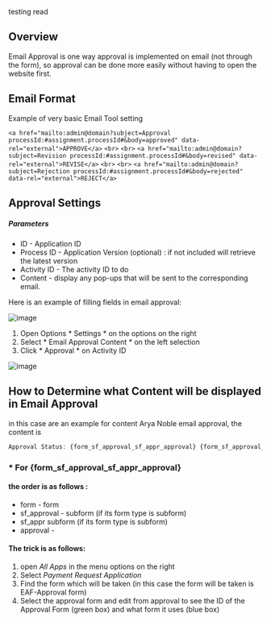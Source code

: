 testing read
## Overview
Email Approval is one way approval is implemented on email (not through the form), so approval can be done more easily without having to open the website first.

## Email Format

Example of very basic Email Tool setting

`<a href="mailto:admin@domain?subject=Approval processId:#assignment.processId#&body=approved" data-rel="external">APPROVE</a>`
`<br>`
`<br>`
`<a href="mailto:admin@domain?subject=Revision processId:#assignment.processId#&body=revised" data-rel="external">REVISE</a>`
`<br>`
`<br>`
`<a href="mailto:admin@domain?subject=Rejection processId:#assignment.processId#&body=rejected" data-rel="external">REJECT</a>`

## Approval Settings

##### Parameters
* ID - Application ID
* Process ID - Application Version (optional) : if not included will retrieve the latest version
* Activity ID - The activity ID to do
* Content - display any pop-ups that will be sent to the corresponding email.

Here is an example of filling fields in email approval:

![image](/uploads/00468fab18ec8d41be0458f963b4d9f9/image.png)


1. Open Options * Settings * on the options on the right
2. Select * Email Approval Content * on the left selection
3. Click * Approval * on Activity ID

![image](/uploads/81303da410e5873880727a63ea41f686/image.png)

## How to Determine what Content will be displayed in Email Approval ##

in this case are an example for content Arya Noble email approval, the content is
``` javascript
Approval Status: {form_sf_approval_sf_appr_approval} {form_sf_approval_sf_appr_sf_remark_sf_app_history_approval_status} Remarks:[{form_sf_approval_sf_appr_sf_remark_sf_app_history_remark}]{nouse}
```

### * For {form_sf_approval_sf_appr_approval} ###
#### the order is as follows : ####
* form - form
* sf_approval - subform (if its form type is subform)
* sf_appr subform (if its form type is subform)
* approval - 

#### The trick is as follows: ####
1. open *All Apps* in the menu options on the right
2. Select *Payment Request Application*
3. Find the form which will be taken (in this case the form will be taken is EAF-Approval form)
4. Select the approval form and edit from approval to see the ID of the Approval Form (green box) and what form it uses (blue box)
